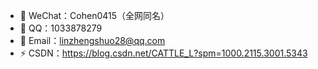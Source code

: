 - 💬 WeChat：Cohen0415（全网同名）
- 💬 QQ：1033878279
- 📩 Email：linzhengshuo28@qq.com
- ⚡ CSDN：https://blog.csdn.net/CATTLE_L?spm=1000.2115.3001.5343




